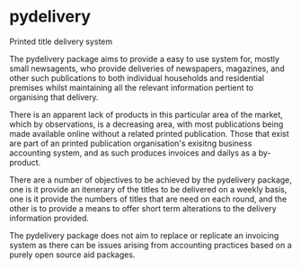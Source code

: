 # pydelivery
Printed title delivery system

The pydelivery package aims to provide a easy to use system for, mostly small newsagents, who provide deliveries of newspapers, magazines, and other such publications to both individual households and residential premises whilst maintaining all the relevant information pertient to organising that delivery.

There is an apparent lack of products in this particular area of the market, which by observations, is a decreasing area, with most publications being made available online without a related printed publication.  Those that exist are part of an printed publication organisation's exisitng business accounting system, and as such produces invoices and dailys as a by-product.

There are a number of objectives to be achieved by the pydelivery package, one is it provide an itenerary of the titles to be delivered on a weekly basis, one is it provide the numbers of titles that are need on each round, and the other is to provide a means to offer short term alterations to the delivery information provided.

The pydelivery package does not aim to replace or replicate an invoicing system as there can be issues arising from accounting practices based on a purely open source aid packages.

